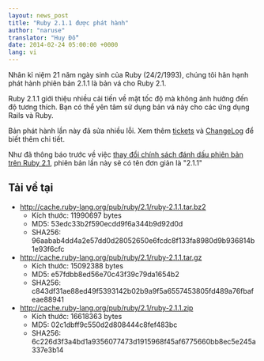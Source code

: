 ```yaml
---
layout: news_post
title: "Ruby 2.1.1 được phát hành"
author: "naruse"
translator: "Huy Đỗ"
date: 2014-02-24 05:00:00 +0000
lang: vi
---
```


Nhân kỉ niệm 21 năm ngày sinh của Ruby (24/2/1993), chúng tôi hân hạnh phát hành phiên bản 2.1.1 là bản vá cho Ruby 2.1.

Ruby 2.1.1 giới thiệu nhiều cải tiến về mặt tốc độ mà không ảnh hưởng đến độ tương thích. Bạn có thể yên tâm sử dụng bản vá này cho các ứng dụng Rails và Ruby.

Bản phát hành lần này đã sửa nhiều lỗi.
Xem thêm [tickets](https://bugs.ruby-lang.org/projects/ruby-21/issues?set_filter=1&amp;status_id=5) 
và [ChangeLog](http://svn.ruby-lang.org/repos/ruby/tags/v2_1_1/ChangeLog) để biết thêm chi tiết.

Như đã thông báo trước về việc [thay đổi chính sách đánh dấu phiên bản trên Ruby 2.1](https://www.ruby-lang.org/en/news/2013/12/21/semantic-versioning-after-2-1-0/), phiên bản lần này sẽ có tên đơn giản là "2.1.1"

## Tải về tại

* <http://cache.ruby-lang.org/pub/ruby/2.1/ruby-2.1.1.tar.bz2>
  * Kích thước:   11990697 bytes
  * MD5:    53edc33b2f590ecdd9f6a344b9d92d0d
  * SHA256: 96aabab4dd4a2e57dd0d28052650e6fcdc8f133fa8980d9b936814b1e93f6cfc
* <http://cache.ruby-lang.org/pub/ruby/2.1/ruby-2.1.1.tar.gz>
  * Kích thước:   15092388 bytes
  * MD5:    e57fdbb8ed56e70c43f39c79da1654b2
  * SHA256: c843df31ae88ed49f5393142b02b9a9f5a6557453805fd489a76fbafeae88941
* <http://cache.ruby-lang.org/pub/ruby/2.1/ruby-2.1.1.zip>
  * Kích thước:   16618363 bytes
  * MD5:    02c1dbff9c550d2d808444c8fef483bc
  * SHA256: 6c226d3f3a4bd1a9356077473d1915968f45af6775660bb8ec5e245a337e3b14
